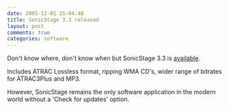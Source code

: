 ```yaml
---
date: 2005-12-01 15:04:48
title: SonicStage 3.3 released
layout: post
comments: true
categories: software
---
```

Don't know where, don't know when but SonicStage 3.3 is
[available](http://www.sonydigital-link.com/DNA/sonicstage/sstage_dl.asp?r=&l=en).

Includes ATRAC Lossless format, ripping WMA CD's, wider range of
bitrates for ATRAC3Plus and MP3.

However, SonicStage remains the only software application in the modern
world without a 'Check for updates' option.
